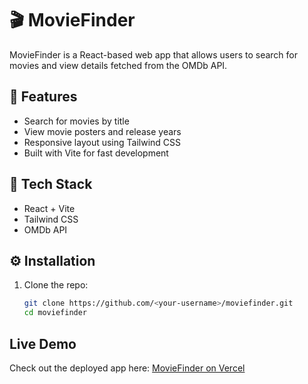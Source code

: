 # 🎬 MovieFinder

MovieFinder is a React-based web app that allows users to search for movies and view details fetched from the OMDb API.

## 🚀 Features
- Search for movies by title
- View movie posters and release years
- Responsive layout using Tailwind CSS
- Built with Vite for fast development

## 🧰 Tech Stack
- React + Vite
- Tailwind CSS
- OMDb API

## ⚙️ Installation
1. Clone the repo:
   ```bash
   git clone https://github.com/<your-username>/moviefinder.git
   cd moviefinder
## Live Demo

Check out the deployed app here: [MovieFinder on Vercel](https://your-vercel-link.vercel.app)
